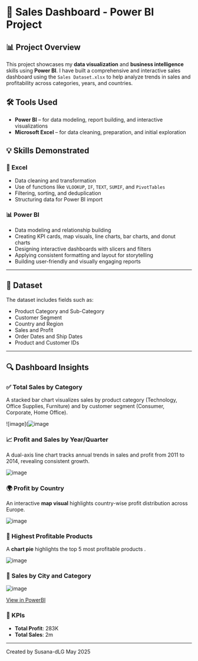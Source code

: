 
# 💼 Sales Dashboard - Power BI Project


## 📊 Project Overview

This project showcases my **data visualization** and **business intelligence** skills using **Power BI**. I have built a comprehensive and interactive sales dashboard using the `Sales Dataset.xlsx` to help analyze trends in sales and profitability across categories, years, and countries.

## 🛠️ Tools Used

- **Power BI** – for data modeling, report building, and interactive visualizations
- **Microsoft Excel** – for data cleaning, preparation, and initial exploration

## 💡 Skills Demonstrated

### 🔧 Excel
- Data cleaning and transformation  
- Use of functions like `VLOOKUP`, `IF`, `TEXT`, `SUMIF`, and `PivotTables`  
- Filtering, sorting, and deduplication  
- Structuring data for Power BI import

### 📊 Power BI
- Data modeling and relationship building  
- Creating KPI cards, map visuals, line charts, bar charts, and donut charts  
- Designing interactive dashboards with slicers and filters  
- Applying consistent formatting and layout for storytelling  
- Building user-friendly and visually engaging reports  

---

## 📁 Dataset

The dataset includes fields such as:
- Product Category and Sub-Category  
- Customer Segment  
- Country and Region  
- Sales and Profit  
- Order Dates and Ship Dates  
- Product and Customer IDs
---

## 🔍 Dashboard Insights

### ✅ Total Sales by Category
A stacked bar chart visualizes sales by product category (Technology, Office Supplies, Furniture) and by customer segment (Consumer, Corporate, Home Office).

![image](![image](https://github.com/user-attachments/assets/18e29d68-4b9d-4e47-93d9-7e948f709e65)

### 📈 Profit and Sales by Year/Quarter
A dual-axis line chart tracks annual trends in sales and profit from 2011 to 2014, revealing consistent growth.

![image](https://github.com/user-attachments/assets/966a6c38-027b-47ab-874c-f8834843a3ed)


### 🌍 Profit by Country
An interactive **map visual** highlights country-wise profit distribution across Europe.

![image](https://github.com/user-attachments/assets/c6f585f4-5e9c-4a00-9732-ec25f3d4e0e3)


### 🥇 Highest Profitable Products
A **chart pie** highlights the top 5 most profitable products .

![image](https://github.com/user-attachments/assets/dafd6477-7a1d-4279-afc8-24105b2d0c4b)



### 🥇 Sales by City and Category

![image](https://github.com/user-attachments/assets/b70328b6-516e-4646-af3b-ede77a7d0cf7)

[View in PowerBI](https://app.powerbi.com/groups/me/reports/fdb14bca-b77f-493d-bacf-e9f971225d8f/b0deb759a531e4108097?experience=power-bi)

### 📌 KPIs
- **Total Profit**: 283K  
- **Total Sales**: 2m

---

Created by Susana-dLG
May 2025
